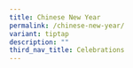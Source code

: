 ```yaml
---
title: Chinese New Year
permalink: /chinese-new-year/
variant: tiptap
description: ""
third_nav_title: Celebrations
---
```

